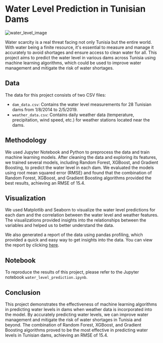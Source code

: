 # Water Level Prediction in Tunisian Dams

![water_level_image](https://assafirarabi.com/wp-content/uploads/2021/06/%D8%A7%D9%84%D8%B1%D9%8A-%D8%A8%D8%A7%D9%84%D8%B3%D9%8A%D9%81%D9%88%D9%86%D8%A7%D8%AA-%D8%AA%D9%88%D9%86%D8%B3.jpg)

Water scarcity is a real threat facing not only Tunisia but the entire world. With water being a finite resource, it's essential to measure and manage it accurately to avoid shortages and ensure access to clean water for all. This project aims to predict the water level in various dams across Tunisia using machine learning algorithms, which could be used to improve water management and mitigate the risk of water shortages.

## Data

The data for this project consists of two CSV files:

- `dam_data.csv`: Contains the water level measurements for 28 Tunisian dams from 1/8/2014  to 2/5/2019.
- `weather_data.csv`: Contains daily weather data (temperature, precipitation, wind speed, etc.) for weather stations located near the dams.

## Methodology

We used Jupyter Notebook and Python to preprocess the data and train machine learning models. After cleaning the data and exploring its features, we trained several models, including Random Forest, XGBoost, and Gradient Boosting, to predict the water level in each dam. We evaluated the models using root mean squared error (RMSE) and found that the combination of Random Forest, XGBoost, and Gradient Boosting algorithms provided the best results, achieving an RMSE of 15.4.

## Visualization

We used Matplotlib and Seaborn to visualize the water level predictions for each dam and the correlation between the water level and weather features. The visualizations provided insights into the relationships between the variables and helped us to better understand the data.

We also generated a report of the data using pandas profiling, which provided a quick and easy way to get insights into the data. You can view the report by clicking [here](./reports/report.html).

## Notebook

To reproduce the results of this project, please refer to the Jupyter notebook `water_level_prediction.ipynb`. 

## Conclusion

This project demonstrates the effectiveness of machine learning algorithms in predicting water levels in dams when weather data is incorporated into the model. By accurately predicting water levels, we can improve water management and mitigate the risk of water shortages in Tunisia and beyond. The combination of Random Forest, XGBoost, and Gradient Boosting algorithms proved to be the most effective in predicting water levels in Tunisian dams, achieving an RMSE of 15.4.
